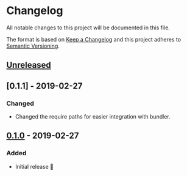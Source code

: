 # Changelog

All notable changes to this project will be documented in this file.

The format is based on [Keep a Changelog](http://keepachangelog.com/en/1.0.0/) and this project adheres to [Semantic Versioning](http://semver.org/spec/v2.0.0.html).

## [Unreleased]

## [0.1.1] - 2019-02-27
### Changed
- Changed the require paths for easier integration with bundler.

## [0.1.0] - 2019-02-27
### Added
- Initial release 🎉

[Unreleased]: https://github.com/CultureHQ/rack-queries/compare/v0.1.0...HEAD
[0.1.0]: https://github.com/CultureHQ/rack-queries/compare/f4f0b2...v0.1.0

